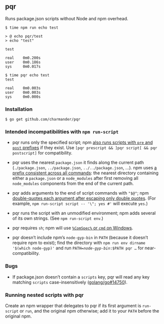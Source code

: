 ## pqr

Runs package.json scripts without Node and npm overhead.

```shellsession
$ time npm run echo test

> @ echo pqr/test
> echo "test"

test

real    0m0.200s
user    0m0.186s
sys     0m0.017s

$ time pqr echo test
test

real    0m0.003s
user    0m0.003s
sys     0m0.000s
```


### Installation

```shellsession
$ go get github.com/charmander/pqr
```


### Intended incompatibilities with `npm run-script`

- pqr runs only the specified script; npm [also runs scripts with `pre` and `post` prefixes][npm-pre-post] if they exist. Use `[pqr prescript && ]pqr script[ && pqr postscript]` for compatibility.

- pqr uses the nearest `package.json` it finds along the current path (`./package.json`, `../package.json`, `../../package.json`, …). npm uses [a prefix consistent across all commands][npm-prefix]: the nearest directory containing either a `package.json` or a `node_modules` after first removing all `node_modules` components from the end of the current path.

- pqr adds arguments to the end of script commands with `"$@"`; npm [double-quotes each argument after escaping only double quotes][npm-quoting]. (For example, `npm run-script script -- '\"; yes #'` will execute `yes`.)

- pqr runs the script with an unmodified environment; npm adds several of its own strings. (See `npm run-script env`.)

- pqr requires `sh`; npm will use [`%ComSpec%` or `cmd` on Windows][npm-windows].

- pqr doesn’t include npm’s `node-gyp-bin` in `PATH` (because it doesn’t require npm to exist); find the directory with `npm run env dirname '$(which node-gyp)'` and run <code>PATH=<i>node-gyp-bin</i>:$PATH pqr …</code> for near-compatibility.


### Bugs

- If package.json doesn’t contain a `scripts` key, pqr will read any key matching `scripts` case-insensitively ([golang/go#14750][go-14750]).


### Running nested scripts with pqr

Create an npm wrapper that delegates to pqr if its first argument is `run-script` or `run`, and the original npm otherwise; add it to your `PATH` before the original npm.


  [npm-pre-post]: https://github.com/npm/npm/blob/d081cc6c8d73f2aa698aab36605377c95e916224/lib/run-script.js#L158
  [npm-prefix]: https://github.com/npm/npm/blob/d081cc6c8d73f2aa698aab36605377c95e916224/lib/config/find-prefix.js
  [npm-quoting]: https://github.com/npm/npm/blob/d081cc6c8d73f2aa698aab36605377c95e916224/lib/run-script.js#L178
  [npm-windows]: https://github.com/npm/npm/blob/d081cc6c8d73f2aa698aab36605377c95e916224/lib/utils/lifecycle.js#L237
  [go-14750]: https://github.com/golang/go/issues/14750
